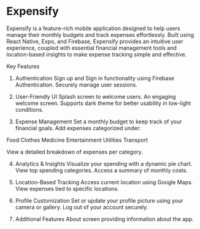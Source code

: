 # Expensify
Expensify is a feature-rich mobile application designed to help users manage their monthly budgets and track expenses effortlessly. Built using React Native, Expo, and Firebase, Expensify provides an intuitive user experience, coupled with essential financial management tools and location-based insights to make expense tracking simple and effective.

Key Features

1. Authentication
  Sign up and Sign in functionality using Firebase Authentication.
  Securely manage user sessions.

2. User-Friendly UI
  Splash screen to welcome users.
  An engaging welcome screen.
  Supports dark theme for better usability in low-light conditions.

3. Expense Management
  Set a monthly budget to keep track of your financial goals.
  Add expenses categorized under:

  Food
  Clothes
  Medicine
  Entertainment
  Utilities
  Transport  
  
  View a detailed breakdown of expenses per category.

4. Analytics & Insights
  Visualize your spending with a dynamic pie chart.
  View top spending categories.
  Access a summary of monthly costs.

5. Location-Based Tracking
  Access current location using Google Maps.
  View expenses tied to specific locations.

6. Profile Customization
  Set or update your profile picture using your camera or gallery.
  Log out of your account securely.

7. Additional Features
  About screen providing information about the app.
